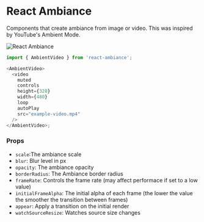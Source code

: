# React Ambiance

Components that create ambiance from image or video. This was inspired by YouTube's Ambient Mode.

![React Ambiance](https://raw.githubusercontent.com/react-ambiance/react-ambiance/main/assets/screenshot.png)

```js
import { AmbientVideo } from 'react-ambiance';

<AmbientVideo>
  <video
    muted
    controls
    height={320}
    width={480}
    loop
    autoPlay
    src="example-video.mp4"
  />
</AmbientVideo>;
```

### Props

- `scale`:The ambiance scale
- `blur`: Blur level in px
- `opacity`: The ambiance opacity
- `borderRadius`: The Ambiance border radius
- `frameRate`: Controls the frame rate (may affect performace if set to a low value)
- `initialFrameAlpha`: The initial alpha of each frame (the lower the value the smoother the transition between frames)
- `appear`: Apply a transition on the initial render
- `watchSourceResize`: Watches source size changes
